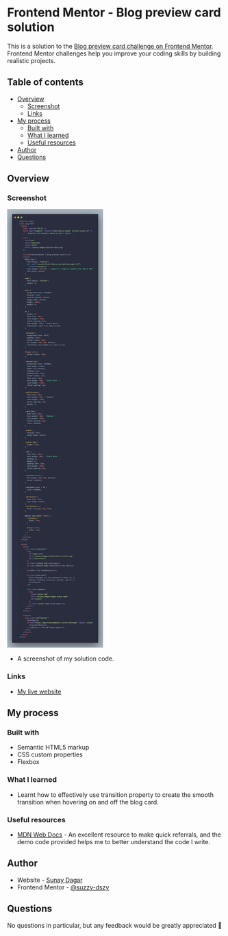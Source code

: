 # Frontend Mentor - Blog preview card solution

This is a solution to the [Blog preview card challenge on Frontend Mentor](https://www.frontendmentor.io/challenges/blog-preview-card-ckPaj01IcS). Frontend Mentor challenges help you improve your coding skills by building realistic projects.

## Table of contents

- [Overview](#overview)
  - [Screenshot](#screenshot)
  - [Links](#links)
- [My process](#my-process)
  - [Built with](#built-with)
  - [What I learned](#what-i-learned)
  - [Useful resources](#useful-resources)
- [Author](#author) 
- [Questions](#Questions)

## Overview

### Screenshot

![](./assets/images/Mycode.png)

- A screenshot of my solution code.

### Links

- [My live website](https://suzzy-dszy.github.io/Blog-Preview-Card/)

## My process

### Built with

- Semantic HTML5 markup
- CSS custom properties
- Flexbox

### What I learned

- Learnt how to effectively use transition property to create the smooth transition when hovering on and off the blog card.

### Useful resources

- [MDN Web Docs](https://developer.mozilla.org/en-US/) - An excellent resource to make quick referrals, and the demo code provided helps me to better understand the code I write.

## Author

- Website - [Sunay Dagar](https://suzzy-dszy.github.io/Blog-Preview-Card/)
- Frontend Mentor - [@suzzy-dszy](https://www.frontendmentor.io/profile/suzzy-dszy)

## Questions

No questions in particular, but any feedback would be greatly appreciated 💯
